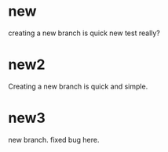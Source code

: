 # new
creating a new branch is quick
new test
really?
# new2
Creating a new branch is quick and simple.
# new3
new branch. fixed bug here.

